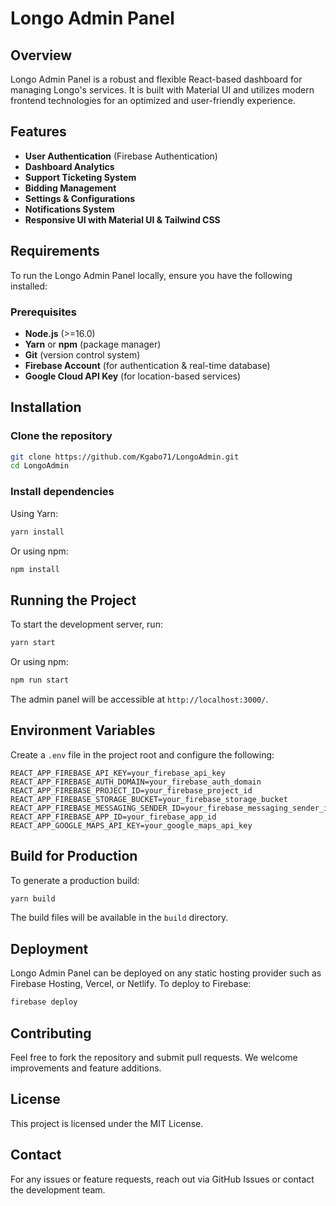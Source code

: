 # Longo Admin Panel

## Overview
Longo Admin Panel is a robust and flexible React-based dashboard for managing Longo's services. It is built with Material UI and utilizes modern frontend technologies for an optimized and user-friendly experience.

## Features
- **User Authentication** (Firebase Authentication)
- **Dashboard Analytics**
- **Support Ticketing System**
- **Bidding Management**
- **Settings & Configurations**
- **Notifications System**
- **Responsive UI with Material UI & Tailwind CSS**

## Requirements
To run the Longo Admin Panel locally, ensure you have the following installed:

### Prerequisites
- **Node.js** (>=16.0)
- **Yarn** or **npm** (package manager)
- **Git** (version control system)
- **Firebase Account** (for authentication & real-time database)
- **Google Cloud API Key** (for location-based services)

## Installation
### Clone the repository
```sh
git clone https://github.com/Kgabo71/LongoAdmin.git
cd LongoAdmin
```

### Install dependencies
Using Yarn:
```sh
yarn install
```
Or using npm:
```sh
npm install
```

## Running the Project
To start the development server, run:
```sh
yarn start
```
Or using npm:
```sh
npm run start
```

The admin panel will be accessible at `http://localhost:3000/`.

## Environment Variables
Create a `.env` file in the project root and configure the following:
```env
REACT_APP_FIREBASE_API_KEY=your_firebase_api_key
REACT_APP_FIREBASE_AUTH_DOMAIN=your_firebase_auth_domain
REACT_APP_FIREBASE_PROJECT_ID=your_firebase_project_id
REACT_APP_FIREBASE_STORAGE_BUCKET=your_firebase_storage_bucket
REACT_APP_FIREBASE_MESSAGING_SENDER_ID=your_firebase_messaging_sender_id
REACT_APP_FIREBASE_APP_ID=your_firebase_app_id
REACT_APP_GOOGLE_MAPS_API_KEY=your_google_maps_api_key
```

## Build for Production
To generate a production build:
```sh
yarn build
```
The build files will be available in the `build` directory.

## Deployment
Longo Admin Panel can be deployed on any static hosting provider such as Firebase Hosting, Vercel, or Netlify. To deploy to Firebase:
```sh
firebase deploy
```

## Contributing
Feel free to fork the repository and submit pull requests. We welcome improvements and feature additions.

## License
This project is licensed under the MIT License.

## Contact
For any issues or feature requests, reach out via GitHub Issues or contact the development team.


